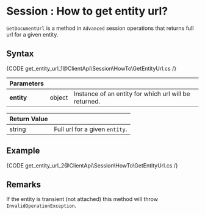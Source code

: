 # Session : How to get entity url?

`GetDocumentUrl` is a method in `Advanced` session operations that returns full url for a given entity.

## Syntax

{CODE get_entity_url_1@ClientApi\Session\HowTo\GetEntityUrl.cs /}

| Parameters | | |
| ------------- | ------------- | ----- |
| **entity** | object | Instance of an entity for which url will be returned. |

| Return Value | |
| ------------- | ----- |
| string | Full url for a given `entity`. |

## Example

{CODE get_entity_url_2@ClientApi\Session\HowTo\GetEntityUrl.cs /}

## Remarks

If the entity is transient (not attached) this method will throw `InvalidOperationException`.
